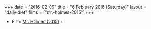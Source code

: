 +++
date = "2016-02-06"
title = "6 February 2016 (Saturday)"
layout = "daily-diet"
films = ["mr.-holmes-2015"]
+++

<ul>
<li class="entry Film">Film: <a href="/films/mr.-holmes-2015">Mr. Holmes (2015)</a> +</li>
</ul>